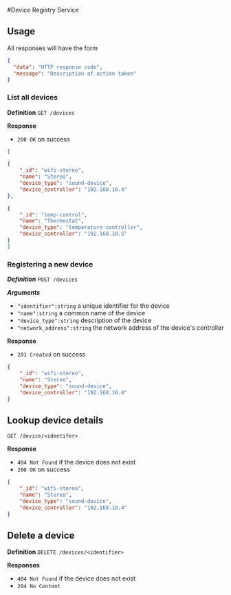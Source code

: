 #Device Registry Service

## Usage

All responses will have the form 

```json
{
  "data": "HTTP response code",
  "message": "Description of action taken"
}
``` 
### List all devices 

**Definition**
`GET /devices`

**Response**

- `200 OK` on success
```json
[

{
    "_id": "wifi-stereo",
    "name": "Stereo",
    "device_type": "sound-device",
    "device_controller": "192.168.10.4"
},

{
    "_id": "temp-control",
    "name": "Thermostat",
    "device_type": "temperature-controller",
    "device_controller": "192.168.10.5"
}
]
```
### Registering a new device

***Definition***
`POST /devices`

***Arguments***
- `"identifier":string` a unique identifier for the device
- `"name":string` a common name of the device
- `"device_type":string` description of the device
- `"network_address":string` the network address of the device's controller

**Response**

- `201 Created` on success

```json
{
    "_id": "wifi-stereo",
    "name": "Stereo",
    "device_type": "sound-device",
    "device_controller": "192.168.10.4"
}
```

## Lookup device details 

`GET /device/<identifer>`

**Response**

- `404 Not Found` if the device does not exist
- `200 OK` on success

```json
{
    "_id": "wifi-stereo",
    "name": "Stereo",
    "device_type": "sound-device",
    "device_controller": "192.168.10.4"
}
```

## Delete a device

**Definition**
`DELETE /devices/<identifier>`

**Responses**

- `404 Not Found` if the device does not exist
- `204 No Content`




